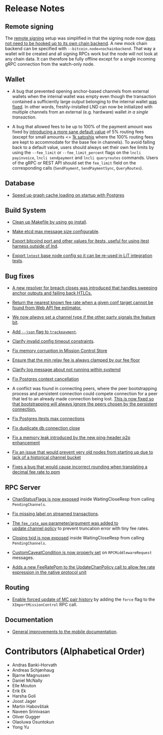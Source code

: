 # Release Notes

## Remote signing

The [remote signing](../remote-signing.md) setup was simplified in that the
signing node now [does not need to be hooked up to its own chain
backend](https://github.com/vanditshah99/lnd/pull/6006). A new mock chain
backend can be specified with `--bitcoin.node=nochainbackend`. That way a wallet
will be created and all signing RPCs work but the node will not look at any
chain data. It can therefore be fully offline except for a single incoming gRPC
connection from the watch-only node.

## Wallet

* A bug that prevented opening anchor-based channels from external wallets when
  the internal wallet was empty even though the transaction contained a
  sufficiently large output belonging to the internal wallet
  [was fixed](https://github.com/vanditshah99/lnd/pull/5539).
  In other words, freshly-installed LND can now be initialized with multiple
  channels from an external (e.g. hardware) wallet *in a single transaction*.

* A bug that allowed fees to be up to 100% of the payment amount was fixed by
  [introducing a more sane default
  value](https://github.com/vanditshah99/lnd/pull/6226) of 5% routing fees
  (except for small amounts <= [1k
  satoshis](https://github.com/vanditshah99/lnd/pull/6234) where the 100%
  routing fees are kept to accommodate for the base fee in channels). To avoid
  falling back to a default value, users should always set their own fee limits
  by using the `--fee_limit` or `--fee_limit_percent` flags on the `lncli
  payinvoice`, `lncli sendpayment` and `lncli queryroutes` commands. Users of
  the gRPC or REST API should set the `fee_limit` field on the corresponding
  calls (`SendPayment`, `SendPaymentSync`, `QueryRoutes`).

## Database

* [Speed up graph cache loading on startup with
Postgres](https://github.com/vanditshah99/lnd/pull/6111)

## Build System

* [Clean up Makefile by using go
  install](https://github.com/vanditshah99/lnd/pull/6035).

* [Make etcd max message size
  configurable](https://github.com/vanditshah99/lnd/pull/6049).

* [Export bitcoind port and other values for itests, useful for
  using itest harness outside of
  lnd](https://github.com/vanditshah99/lnd/pull/6050).

* [Export `lntest` base node config so it can be re-used in LiT integration
  tests](https://github.com/vanditshah99/lnd/pull/6139).

## Bug fixes

* [A new resolver for breach closes was introduced that handles sweeping
  anchor outputs and failing back HTLCs.](https://github.com/vanditshah99/lnd/pull/6158)

* [Return the nearest known fee rate when a given conf target cannot be found
  from Web API fee estimator.](https://github.com/vanditshah99/lnd/pull/6062)

* [We now _always_ set a channel type if the other party signals the feature
  bit](https://github.com/vanditshah99/lnd/pull/6075).

* [Add `--json` flag to
  `trackpayment`](https://github.com/vanditshah99/lnd/pull/6060).

* [Clarify invalid config timeout
  constraints](https://github.com/vanditshah99/lnd/pull/6073).

* [Fix memory corruption in Mission Control
  Store](https://github.com/vanditshah99/lnd/pull/6068)
 
* [Ensure that the min relay fee is always clamped by our fee
  floor](https://github.com/vanditshah99/lnd/pull/6076)

* [Clarify log message about not running within
  systemd](https://github.com/vanditshah99/lnd/pull/6096)

* [Fix Postgres context cancellation](https://github.com/vanditshah99/lnd/pull/6108)

* A conflict was found in connecting peers, where the peer bootstrapping
  process and persistent connection could compete connection for a peer that
  led to an already made connection being lost. [This is now fixed so that
  bootstrapping will always ignore the peers chosen by the persistent
  connection.](https://github.com/vanditshah99/lnd/pull/6082)
  
* [Fix Postgres itests max connections](https://github.com/vanditshah99/lnd/pull/6116)

* [Fix duplicate db connection close](https://github.com/vanditshah99/lnd/pull/6140)

* [Fix a memory leak introduced by the new ping-header p2p enhancement](https://github.com/vanditshah99/lnd/pull/6144)

* [Fix an issue that would prevent very old nodes from starting up due to lack of a historical channel bucket](https://github.com/vanditshah99/lnd/pull/6159)

* [Fixes a bug that would cause incorrect rounding when translating a decimal fee rate to ppm](https://github.com/vanditshah99/lnd/pull/6200)


## RPC Server

* [ChanStatusFlags is now
  exposed](https://github.com/vanditshah99/lnd/pull/5971) inside
  WaitingCloseResp from calling `PendingChannels`.

* [Fix missing label on streamed
  transactions](https://github.com/vanditshah99/lnd/pull/5854).

* [The `fee_rate_ppm` parameter/argument was added to  
  update channel policy](https://github.com/vanditshah99/lnd/pull/5711)
  to prevent truncation error with tiny fee rates.

* [Closing txid is now
  exposed](https://github.com/vanditshah99/lnd/pull/6146) inside
  WaitingCloseResp from calling `PendingChannels`.

* [CustomCaveatCondition is now properly
  set](https://github.com/vanditshah99/lnd/pull/6185) on
  `RPCMiddlewareRequest` messages.

* [Adds a new FeeRatePpm to the UpdateChanPolicy call to allow fee rate expression in the native protocol unit](https://github.com/vanditshah99/lnd/pull/6200)


## Routing

* [Enable forced update of MC pair
  history](https://github.com/vanditshah99/lnd/pull/6180) by adding the `force`
  flag to the `XImportMissionControl` RPC call.

## Documentation

* [General improvements to the mobile documentation](https://github.com/vanditshah99/lnd/pull/6181). 

# Contributors (Alphabetical Order)

* Andras Banki-Horvath
* Andreas Schjønhaug
* Bjarne Magnussen
* Daniel McNally
* Elle Mouton
* Erik Ek
* Harsha Goli
* Joost Jager
* Martin Habovštiak
* Naveen Srinivasan
* Oliver Gugger
* Olaoluwa Osuntokun
* Yong Yu
